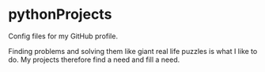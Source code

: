 # pythonProjects
Config files for my GitHub profile.

Finding problems and solving them like giant real life puzzles is what I like to do. My projects therefore find a need and fill a need. 
